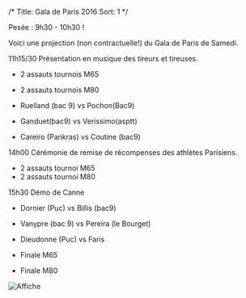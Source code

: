 /*
Title: Gala de Paris 2016
Sort: 1
*/

Pesée : 9h30 - 10h30 !

Voici une projection (non contractuelle!) du Gala de Paris de Samedi.

11h15/30 Présentation en musique des tireurs et tireuses.

- 2 assauts tournois M65
- 2 assauts tournois M80

- Ruelland (bac 9) vs Pochon(Bac9)
- Ganduet(bac9) vs Verissimo(asptt)
- Careiro (Pankras) vs Coutine (bac9)

14h00 Cérémonie de remise de récompenses des athlètes Parisiens.

- 2 assauts tournoi M65
- 2 assauts tournoi M80

15h30 Démo de Canne

- Dornier (Puc) vs  Billis (bac9)
- Vanypre (bac 9) vs Pereira (le Bourget)
- Dieudonne (Puc) vs Faris

- Finale M65
- Finale M80

![Affiche](/images/gala-de-paris-2016.jpg)
